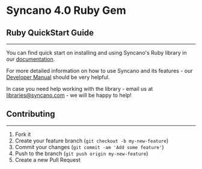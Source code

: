 # Syncano 4.0 Ruby Gem

## Ruby QuickStart Guide
---

You can find quick start on installing and using Syncano's Ruby library in our [documentation](http://docs.syncano.com/v4.0/docs/ruby).

For more detailed information on how to use Syncano and its features - our [Developer Manual](http://docs.syncano.com/v4.0/docs/getting-stared-with-syncano) should be very helpful.

In case you need help working with the library - email us at libraries@syncano.com - we will be happy to help!

## Contributing
---

1. Fork it
2. Create your feature branch (`git checkout -b my-new-feature`)
3. Commit your changes (`git commit -am 'Add some feature'`)
4. Push to the branch (`git push origin my-new-feature`)
5. Create a new Pull Request
